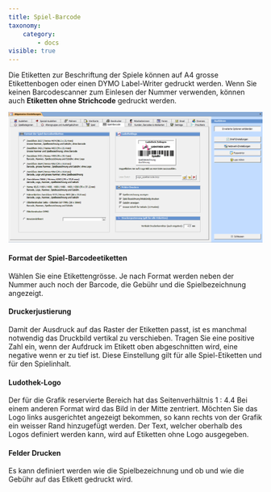 ```yaml
---
title: Spiel-Barcode
taxonomy:
    category:
        - docs
visible: true
---
```


Die Etiketten zur Beschriftung der Spiele können auf A4 grosse Etikettenbogen oder einen DYMO Label-Writer gedruckt werden. Wenn Sie keinen Barcodescanner zum Einlesen der Nummer verwenden, können auch **Etiketten ohne Strichcode** gedruckt werden.

![spiel-barcode](../../../images/spiel-barcode.png)

#### Format der Spiel-Barcodeetiketten

Wählen Sie eine Etikettengrösse. Je nach Format werden neben der Nummer auch noch der Barcode, die Gebühr und die Spielbezeichnung angezeigt.

#### Druckerjustierung

Damit der Ausdruck auf das Raster der Etiketten passt, ist es manchmal notwendig das Druckbild vertikal zu verschieben. Tragen Sie eine positive Zahl ein, wenn der Aufdruck im Etikett oben abgeschnitten wird, eine negative wenn er zu tief ist. Diese Einstellung gilt für alle Spiel-Etiketten und für den Spielinhalt.

#### Ludothek-Logo

Der für die Grafik reservierte Bereich hat das Seitenverhältnis 1 : 4.4 Bei einem anderen Format wird das Bild in der Mitte zentriert. Möchten Sie das Logo links ausgerichtet angezeigt bekommen, so kann rechts von der Grafik ein weisser Rand hinzugefügt werden. Der Text, welcher oberhalb des Logos definiert werden kann, wird auf Etiketten ohne Logo ausgegeben.

#### Felder Drucken

Es kann definiert werden wie die Spielbezeichnung und ob und wie die Gebühr auf das Etikett gedruckt wird.
